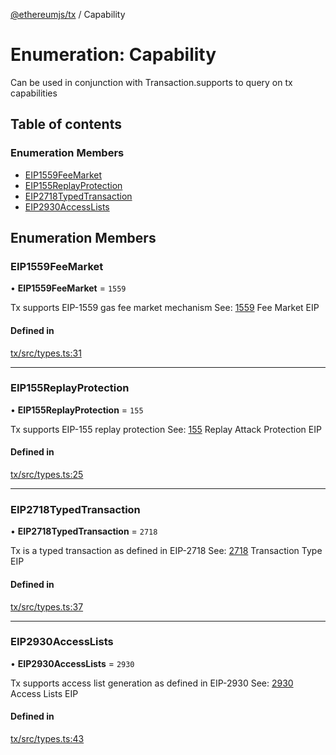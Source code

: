 [@ethereumjs/tx](../README.md) / Capability

# Enumeration: Capability

Can be used in conjunction with Transaction.supports
to query on tx capabilities

## Table of contents

### Enumeration Members

- [EIP1559FeeMarket](Capability.md#eip1559feemarket)
- [EIP155ReplayProtection](Capability.md#eip155replayprotection)
- [EIP2718TypedTransaction](Capability.md#eip2718typedtransaction)
- [EIP2930AccessLists](Capability.md#eip2930accesslists)

## Enumeration Members

### EIP1559FeeMarket

• **EIP1559FeeMarket** = ``1559``

Tx supports EIP-1559 gas fee market mechanism
See: [1559](https://eips.ethereum.org/EIPS/eip-1559) Fee Market EIP

#### Defined in

[tx/src/types.ts:31](https://github.com/ethereumjs/ethereumjs-monorepo/blob/master/packages/tx/src/types.ts#L31)

___

### EIP155ReplayProtection

• **EIP155ReplayProtection** = ``155``

Tx supports EIP-155 replay protection
See: [155](https://eips.ethereum.org/EIPS/eip-155) Replay Attack Protection EIP

#### Defined in

[tx/src/types.ts:25](https://github.com/ethereumjs/ethereumjs-monorepo/blob/master/packages/tx/src/types.ts#L25)

___

### EIP2718TypedTransaction

• **EIP2718TypedTransaction** = ``2718``

Tx is a typed transaction as defined in EIP-2718
See: [2718](https://eips.ethereum.org/EIPS/eip-2718) Transaction Type EIP

#### Defined in

[tx/src/types.ts:37](https://github.com/ethereumjs/ethereumjs-monorepo/blob/master/packages/tx/src/types.ts#L37)

___

### EIP2930AccessLists

• **EIP2930AccessLists** = ``2930``

Tx supports access list generation as defined in EIP-2930
See: [2930](https://eips.ethereum.org/EIPS/eip-2930) Access Lists EIP

#### Defined in

[tx/src/types.ts:43](https://github.com/ethereumjs/ethereumjs-monorepo/blob/master/packages/tx/src/types.ts#L43)

